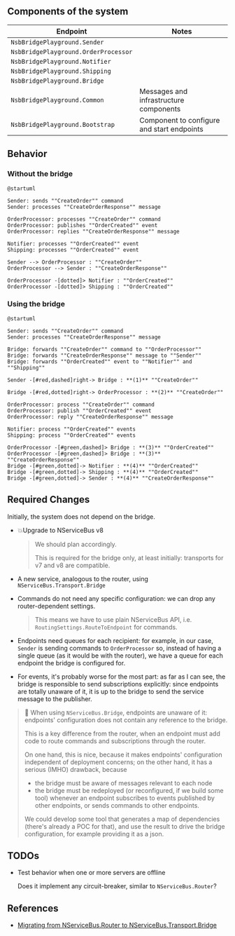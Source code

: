 ## Components of the system

| Endpoint                             | Notes                                      |
|--------------------------------------|--------------------------------------------|
| `NsbBridgePlayground.Sender`         |                                            |
| `NsbBridgePlayground.OrderProcessor` |                                            |
| `NsbBridgePlayground.Notifier`       |                                            |
| `NsbBridgePlayground.Shipping`       |                                            |
| `NsbBridgePlayground.Bridge`         |                                            |
| `NsbBridgePlayground.Common`         | Messages and infrastructure components     |
| `NsbBridgePlayground.Bootstrap`      | Component to configure and start endpoints |

## Behavior

### Without the bridge

```puml
@startuml

Sender: sends ""CreateOrder"" command
Sender: processes ""CreateOrderResponse"" message

OrderProcessor: processes ""CreateOrder"" command
OrderProcessor: publishes ""OrderCreated"" event
OrderProcessor: replies ""CreateOrderResponse"" message

Notifier: processes ""OrderCreated"" event
Shipping: processes ""OrderCreated"" event

Sender --> OrderProcessor : ""CreateOrder""
OrderProcessor --> Sender : ""CreateOrderResponse""    

OrderProcessor -[dotted]> Notifier : ""OrderCreated""
OrderProcessor -[dotted]> Shipping : ""OrderCreated""
```

### Using the bridge

```puml
@startuml

Sender: sends ""CreateOrder"" command
Sender: processes ""CreateOrderResponse"" message

Bridge: forwards ""CreateOrder"" command to ""OrderProcessor""
Bridge: forwards ""CreateOrderResponse"" message to ""Sender""
Bridge: forwards ""OrderCreated"" event to ""Notifier"" and ""Shipping""

Sender -[#red,dashed]right-> Bridge : **(1)** ""CreateOrder""

Bridge -[#red,dotted]right-> OrderProcessor : **(2)** ""CreateOrder""  

OrderProcessor: process ""CreateOrder"" command
OrderProcessor: publish ""OrderCreated"" event
OrderProcessor: reply ""CreateOrderResponse"" message

Notifier: process ""OrderCreated"" events
Shipping: process ""OrderCreated"" events

OrderProcessor -[#green,dashed]> Bridge : **(3)** ""OrderCreated""
OrderProcessor -[#green,dashed]> Bridge : **(3)** ""CreateOrderResponse""
Bridge -[#green,dotted]-> Notifier : **(4)** ""OrderCreated""
Bridge -[#green,dotted]-> Shipping : **(4)** ""OrderCreated""
Bridge -[#green,dotted]-> Sender : **(4)** ""CreateOrderResponse""
```

## Required Changes

Initially, the system does not depend on the bridge.

- 💥Upgrade to NServiceBus v8

  > We should plan accordingly.
  >
  > This is required for the bridge only, at least initially: transports for v7 and v8 are compatible. 

- A new service, analogous to the router, using `NServiceBus.Transport.Bridge`

- Commands do not need any specific configuration: we can drop any router-dependent settings.

  > This means we have to use plain NServiceBus API, i.e. `RoutingSettings.RouteToEndpoint` for commands.  

- Endpoints need queues for each recipient: for example, in our case, `Sender` is sending commands to `OrderProcessor` so, instead of having a single queue (as it would be with the router), we have a queue for each endpoint the bridge is configured for.  

- For events, it's probably worse for the most part: as far as I can see, the bridge is responsible to send subscriptions explicitly: since endpoints are totally unaware of it, it is up to the bridge to send the service message to the publisher.

> ️📢 When using `NServiceBus.Bridge`, endpoints are unaware of it: endpoints' configuration does not contain any reference to the bridge.
> 
> This is a key difference from the router, when an endpoint must add code to route commands and subscriptions through the router.
> 
> On one hand, this is nice, because it makes endpoints' configuration independent of deployment concerns; on the other hand, it has a serious (IMHO) drawback, because
> 
> - the bridge must be aware of messages relevant to each node
> - the bridge must be redeployed (or reconfigured, if we build some tool) whenever an endpoint subscribes to events published by other endpoints, or sends commands to other endpoints.
>
> We could develop some tool that generates a map of dependencies (there's already a POC for that), and use the result to drive the bridge configuration, for example providing it as a json. 

## TODOs

- Test behavior when one or more servers are offline
 
  Does it implement any circuit-breaker, similar to `NServiceBus.Router`?

## References

- [Migrating from NServiceBus.Router to NServiceBus.Transport.Bridge](https://docs.particular.net/nservicebus/bridge/migrating-from-router)
